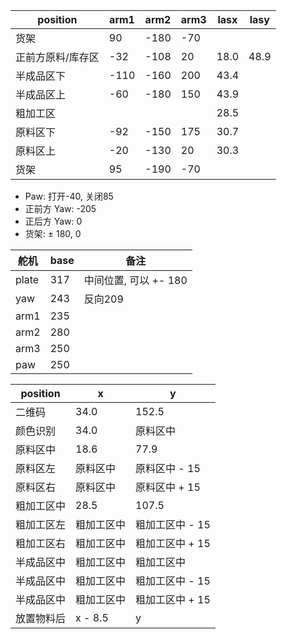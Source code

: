 | position          | arm1 | arm2 | arm3 | lasx | lasy |
| ----------------- | ---- | ---- | ---- | ---- | ---- |
| 货架              | 90   | -180 | -70  |
| 正前方原料/库存区 | -32  | -108 | 20   | 18.0 | 48.9 |
| 半成品区下        | -110 | -160 | 200  | 43.4 |
| 半成品区上        | -60  | -180 | 150  | 43.9 |
| 粗加工区          |      |      |      | 28.5 |
| 原料区下          | -92  | -150 | 175  | 30.7 |
| 原料区上          | -20  | -130 | 20   | 30.3 |
| 货架              | 95   | -190 | -70  |

- Paw: 打开-40, 关闭85
- 正前方 Yaw: -205
- 正后方 Yaw: 0
- 货架: $\pm$ 180, 0

| 舵机  | base | 备注                  |
| ----- | ---- | --------------------- |
| plate | 317  | 中间位置, 可以 +- 180 |
| yaw   | 243  | 反向209               |
| arm1  | 235  |
| arm2  | 280  |
| arm3  | 250  |
| paw   | 250  |

| position   | x          | y               |
| ---------- | ---------- | --------------- |
| 二维码     | 34.0       | 152.5           |
| 颜色识别   | 34.0       | 原料区中        |
| 原料区中   | 18.6       | 77.9            |
| 原料区左   | 原料区中   | 原料区中 - 15   |
| 原料区右   | 原料区中   | 原料区中 + 15   |
| 粗加工区中 | 28.5       | 107.5           |
| 粗加工区左 | 粗加工区中 | 粗加工区中 - 15 |
| 粗加工区右 | 粗加工区中 | 粗加工区中 + 15 |
| 半成品区中 | 粗加工区中 | 粗加工区中      |
| 半成品区中 | 粗加工区中 | 粗加工区中 - 15 |
| 半成品区中 | 粗加工区中 | 粗加工区中 + 15 |
| 放置物料后 | x - 8.5    | y               |
